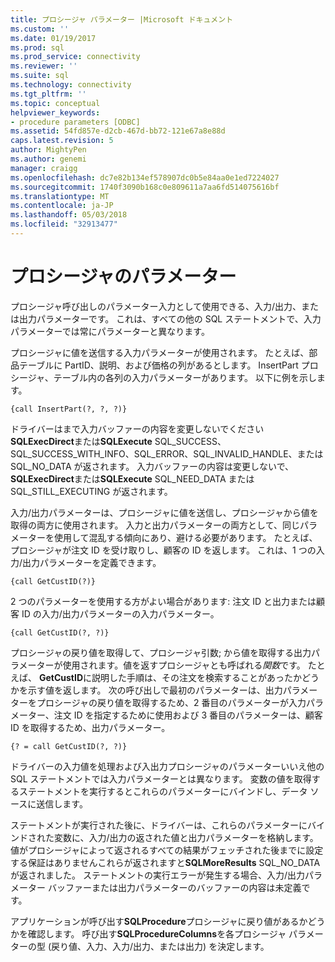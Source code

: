 ```yaml
---
title: プロシージャ パラメーター |Microsoft ドキュメント
ms.custom: ''
ms.date: 01/19/2017
ms.prod: sql
ms.prod_service: connectivity
ms.reviewer: ''
ms.suite: sql
ms.technology: connectivity
ms.tgt_pltfrm: ''
ms.topic: conceptual
helpviewer_keywords:
- procedure parameters [ODBC]
ms.assetid: 54fd857e-d2cb-467d-bb72-121e67a8e88d
caps.latest.revision: 5
author: MightyPen
ms.author: genemi
manager: craigg
ms.openlocfilehash: dc7e82b134ef578907dc0b5e84aa0e1ed7224027
ms.sourcegitcommit: 1740f3090b168c0e809611a7aa6fd514075616bf
ms.translationtype: MT
ms.contentlocale: ja-JP
ms.lasthandoff: 05/03/2018
ms.locfileid: "32913477"
---
```

# <a name="procedure-parameters"></a>プロシージャのパラメーター
プロシージャ呼び出しのパラメーター入力として使用できる、入力/出力、または出力パラメーターです。 これは、すべての他の SQL ステートメントで、入力パラメーターでは常にパラメーターと異なります。  
  
 プロシージャに値を送信する入力パラメーターが使用されます。 たとえば、部品テーブルに PartID、説明、および価格の列があるとします。 InsertPart プロシージャ、テーブル内の各列の入力パラメーターがあります。 以下に例を示します。  
  
```  
{call InsertPart(?, ?, ?)}  
```  
  
 ドライバーはまで入力バッファーの内容を変更しないでください**SQLExecDirect**または**SQLExecute** SQL_SUCCESS、SQL_SUCCESS_WITH_INFO、SQL_ERROR、SQL_INVALID_HANDLE、または SQL_NO_DATA が返されます。 入力バッファーの内容は変更しないで、 **SQLExecDirect**または**SQLExecute** SQL_NEED_DATA または SQL_STILL_EXECUTING が返されます。  
  
 入力/出力パラメーターは、プロシージャに値を送信し、プロシージャから値を取得の両方に使用されます。 入力と出力パラメーターの両方として、同じパラメーターを使用して混乱する傾向にあり、避ける必要があります。 たとえば、プロシージャが注文 ID を受け取りし、顧客の ID を返します。 これは、1 つの入力/出力パラメーターを定義できます。  
  
```  
{call GetCustID(?)}  
```  
  
 2 つのパラメーターを使用する方がよい場合があります: 注文 ID と出力または顧客 ID の入力/出力パラメーターの入力パラメーター。  
  
```  
{call GetCustID(?, ?)}  
```  
  
 プロシージャの戻り値を取得して、プロシージャ引数; から値を取得する出力パラメーターが使用されます。値を返すプロシージャとも呼ばれる*関数*です。 たとえば、 **GetCustID**に説明した手順は、その注文を検索することがあったかどうかを示す値を返します。 次の呼び出しで最初のパラメーターは、出力パラメーターをプロシージャの戻り値を取得するため、2 番目のパラメーターが入力パラメーター、注文 ID を指定するために使用および 3 番目のパラメーターは、顧客 ID を取得するため、出力パラメーター。  
  
```  
{? = call GetCustID(?, ?)}  
```  
  
 ドライバーの入力値を処理および入出力プロシージャのパラメーターいいえ他の SQL ステートメントでは入力パラメーターとは異なります。 変数の値を取得するステートメントを実行するとこれらのパラメーターにバインドし、データ ソースに送信します。  
  
 ステートメントが実行された後に、ドライバーは、これらのパラメーターにバインドされた変数に、入力/出力の返された値と出力パラメーターを格納します。 値がプロシージャによって返されるすべての結果がフェッチされた後までに設定する保証はありませんこれらが返されますと**SQLMoreResults** SQL_NO_DATA が返されました。 ステートメントの実行エラーが発生する場合、入力/出力パラメーター バッファーまたは出力パラメーターのバッファーの内容は未定義です。  
  
 アプリケーションが呼び出す**SQLProcedure**プロシージャに戻り値があるかどうかを確認します。 呼び出す**SQLProcedureColumns**を各プロシージャ パラメーターの型 (戻り値、入力、入力/出力、または出力) を決定します。
